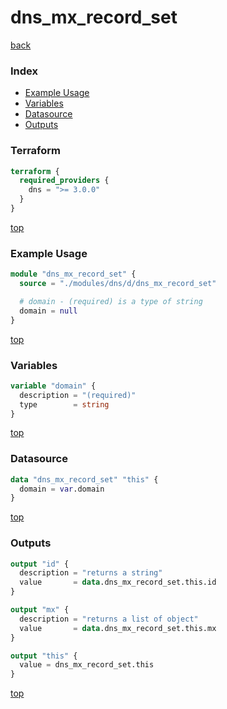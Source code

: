 # dns_mx_record_set

[back](../dns.md)

### Index

- [Example Usage](#example-usage)
- [Variables](#variables)
- [Datasource](#datasource)
- [Outputs](#outputs)

### Terraform

```terraform
terraform {
  required_providers {
    dns = ">= 3.0.0"
  }
}
```

[top](#index)

### Example Usage

```terraform
module "dns_mx_record_set" {
  source = "./modules/dns/d/dns_mx_record_set"

  # domain - (required) is a type of string
  domain = null
}
```

[top](#index)

### Variables

```terraform
variable "domain" {
  description = "(required)"
  type        = string
}
```

[top](#index)

### Datasource

```terraform
data "dns_mx_record_set" "this" {
  domain = var.domain
}
```

[top](#index)

### Outputs

```terraform
output "id" {
  description = "returns a string"
  value       = data.dns_mx_record_set.this.id
}

output "mx" {
  description = "returns a list of object"
  value       = data.dns_mx_record_set.this.mx
}

output "this" {
  value = dns_mx_record_set.this
}
```

[top](#index)